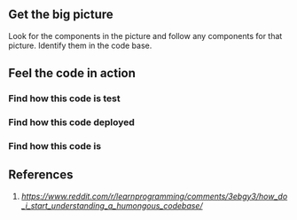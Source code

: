 
## Get the big picture
Look for the components in the picture and follow any components for that picture. Identify them in the code base.

## Feel the code in action
### Find how this code is test
### Find how this code deployed
### Find how this code is 

## References
1. _https://www.reddit.com/r/learnprogramming/comments/3ebgy3/how_do_i_start_understanding_a_humongous_codebase/_
